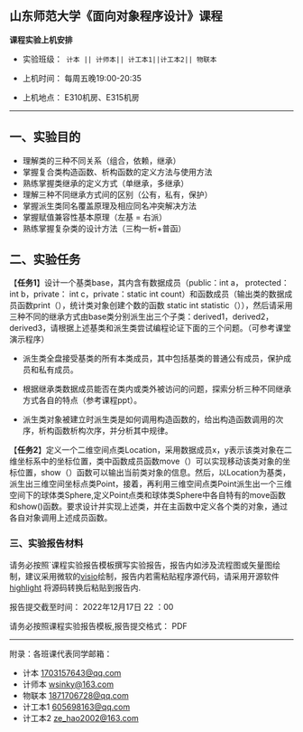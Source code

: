 
## 山东师范大学《面向对象程序设计》课程

**课程实验上机安排**


* 实验班级：` 计本 || 计师本|| 计工本1||计工本2|| 物联本`

* 上机时间： 每周五晚19:00-20:35

* 上机地点：  E310机房、E315机房 

---

## 一、实验目的

*  理解类的三种不同关系（组合，依赖，继承）
*  掌握复合类构造函数、析构函数的定义方法与使用方法
*  熟练掌握类继承的定义方式（单继承，多继承）
*  理解三种不同继承方式间的区别（公有，私有，保护）
*  掌握派生类同名覆盖原理及相应同名冲突解决方法
*  掌握赋值兼容性基本原理（左基 = 右派）
*  熟练掌握复杂类的设计方法（三构一析+普函）

## 二、实验任务


【**任务1**】设计一个基类base，其内含有数据成员（public：int a， protected： int b，private： int c，private：static int count）和函数成员（输出类的数据成员函数print（），统计类对象创建个数的函数 static int statistic（）），然后请采用三种不同的继承方式由base类分别派生出三个子类：derived1，derived2，derived3，请根据上述基类和派生类尝试编程论证下面的三个问题。（可参考课堂演示程序）

* 派生类全盘接受基类的所有本类成员，其中包括基类的普通公有成员，保护成员和私有成员。

* 根据继承类数据成员能否在类内或类外被访问的问题，探索分析三种不同继承方式各自的特点（参考课程ppt）。

* 派生类对象被建立时派生类是如何调用构造函数的，给出构造函数调用的次序，析构函数析构次序，并分析其中规律。

【**任务2**】定义一个二维空间点类Location，采用数据成员x，y表示该类对象在二维坐标系中的坐标位置，类中函数成员函数move（）可以实现移动该类对象的坐标位置，show（）函数可以输出当前类对象的信息。然后，以Location为基类，派生出三维空间坐标点类Point，接着，再利用三维空间点类Point派生出一个三维空间下的球体类Sphere,定义Point点类和球体类Sphere中各自特有的move函数和show()函数。要求设计并实现上述类，并在主函数中定义各个类的对象，通过各自对象调用上述成员函数。

### 三、实验报告材料

请务必按照`课程实验报告模板撰写实验报告，报告内如涉及流程图或矢量图绘制，建议采用微软的[visio](https://pan.baidu.com/s/1L4y1pWXcJjojZlIAQZjPAg)绘制，报告内若需粘贴程序源代码，请采用开源软件 [highlight](http://www.andre-simon.de/zip/highlight-setup-3.53-x64.exe) 将源码转换后粘贴到报告内.  


报告提交截至时间： 2022年12月17日 22 ：00

请务必按照课程实验报告模板,报告提交格式： PDF

----

附录：各班课代表同学邮箱：

- 计本 1703157643@qq.com
- 计师本 wsinky@163.com
- 物联本 1871706728@qq.com
- 计工本1 605698163@qq.com
- 计工本2 ze_hao2002@163.com

